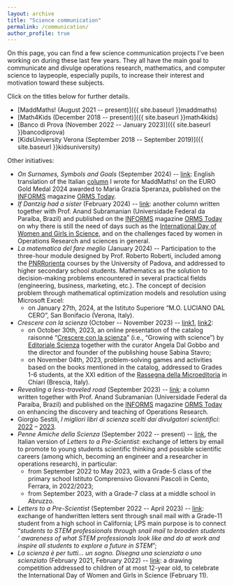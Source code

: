 ```yaml
---
layout: archive
title: "Science communication"
permalink: /communication/
author_profile: true
---
```


On this page, you can find a few science communication projects I've been working on during these last few years. They all have the main goal to communicate and divulge operations research, mathematics, and computer science to laypeople, especially pupils, to increase their interest and motivation toward these subjects.

Click on the titles below for further details.

- [MaddMaths! (August 2021 -- present)]({{ site.baseurl }}maddmaths)
- [Math4Kids (December 2018 -- present)]({{ site.baseurl }}math4kids)
- [Banco di Prova (November 2022 -- January 2023)]({{ site.baseurl }}bancodiprova)
- [KidsUniversity Verona (September 2018 -- September 2019)]({{ site.baseurl }}kidsuniversity)

Other initiatives:
- *On Surnames, Symbols and Goals* (September 2024) -- [link](https://pubsonline.informs.org/do/10.1287/orms.2024.03.05/full/): English translation of the Italian [column](https://maddmaths.simai.eu/comunicare/pari-opportunita/euro-gold-medal-2024-a-maria-grazia-speranza-di-cognomi-simboli-e-mete/) I wrote for MaddMaths! on the EURO Gold Medal 2024 awarded to Maria Grazia Speranza, published on the [INFORMS](https://www.informs.org) magazine [ORMS Today](https://pubsonline.informs.org/magazine/orms-today).
- *If Dantzig had a sister* (February 2024) -- [link](https://pubsonline.informs.org/do/10.1287/orms.2024.01.06/full/): another column written together with Prof. Anand Subramanian (Universidade Federal da Paraíba, Brazil) and published on the [INFORMS](https://www.informs.org) magazine [ORMS Today](https://pubsonline.informs.org/magazine/orms-today) on why there is still the need of days such as the [International Day of Women and Girls in Science](https://www.un.org/en/observances/women-and-girls-in-science-day), and on the challenges faced by women in Operations Research and sciences in general.
- *La matematica del fare meglio* (January 2024) -- Participation to the three-hour module designed by Prof. Roberto Roberti, included among the [PNRRorienta](https://pnrrorienta.unipd.it) courses by the University of Padova, and addressed to higher secondary school students. Mathematics as the solution to decision-making problems encountered in several practical fields
(engineering, business, marketing, etc.). The concept of decision problem through mathematical optimization models and resolution using Microsoft Excel:
  - on January 27th, 2024, at the Istituto Superiore “M.O. LUCIANO DAL CERO”, San Bonifacio (Verona, Italy).
- *Crescere con la scienza* (October -- November 2023) -- [link1](https://opac.provincia.brescia.it/library/chiari/crescere-con-la-scienza/), [link2](https://maddmaths.simai.eu/divulgazione/letture-matematiche/crescere-con-la-scienza-sperimentando-con-la-lettura/):
  - on October 30th, 2023, an online presentation of the catalog raisonné “[Crescere con la scienza](https://www.editorialescienza.it/it/evento/-crescere-con-la-scienza--il-catalogo-ragionato-per-i-30-anni-di-editoriale-scienza.htm)” (i.e., “Growing with science”) by [Editoriale Scienza](https://www.editorialescienza.it/) together with the curator Angela Dal Gobbo and the director and founder of the publishing house Sabina Stavro;
  - on November 04th, 2023, problem-solving games and activities based on the books mentioned in the catalog, addressed to Grades 1-6 students, at the XXI edition of the [Rassegna della Microeditoria](https://www.microeditoria.it) in Chiari (Brescia, Italy).
- *Revealing a less-traveled road* (September 2023) -- [link](https://pubsonline.informs.org/do/10.1287/orms.2023.03.03/full/): a column written together with Prof. Anand Subramanian (Universidade Federal da Paraíba, Brazil) and published on the [INFORMS](https://www.informs.org) magazine [ORMS Today](https://pubsonline.informs.org/magazine/orms-today) on enhancing the discovery and teaching of Operations Research.
- Giorgio Sestili, *I migliori libri di scienza scelti dai divulgatori scientifici*: [2022](https://www.giorgiosestili.it/migliori-libri-divulgazione-scienza-2022/) – [2023](https://www.giorgiosestili.it/migliori-libri-divulgazione-scienza-2023/).
- *Penne Amiche della Scienza* (September 2022 -- present) -- [link](https://sites.google.com/view/penne-amiche-della-scienza), the Italian version of *Letters to a Pre-Scientist*: exchange of letters by email to promote to young students scientific thinking and possible scientific careers (among which, becoming an engineer and a researcher in operations research), in particular:
  - from September 2022 to May 2023, with a Grade-5 class of the primary school Istituto Comprensivo Giovanni Pascoli in Cento, Ferrara, in 2022/2023;
  - from September 2023, with a Grade-7 class at a middle school in Abruzzo.
- *Letters to a Pre-Scientist* (September 2022 -- April 2023) -- [link](https://prescientist.org): exchange of handwritten letters sent through snail mail with a Grade-11 student from a high school in California; LPS main purpose is to connect “*students to STEM professionals through snail mail to broaden students ’ awareness of what STEM professionals look like and do at work and inspire all students to explore a future in STEM*”;
- *La scienza è per tutti... un sogno. Disegna una scienziata o uno scienziato* (February 2021, February 2022) -- [link](https://opac.provincia.brescia.it/library/chiari/concorso-creativo-la-scienza-e-per-tutti/): a drawing competition addressed to children of at most 12-year old, to celebrate the International Day of Women and Girls in Science (February 11).
